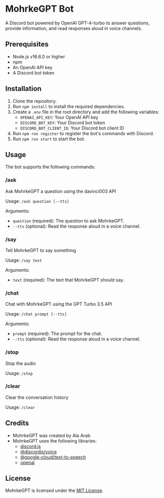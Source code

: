 # MohrkeGPT Bot

A Discord bot powered by OpenAI GPT-4-turbo to answer questions, provide information, and read responses aloud in voice channels.

## Prerequisites

- Node.js v16.6.0 or higher
- npm
- An OpenAI API key
- A Discord bot token

## Installation

1. Clone the repository.
2. Run `npm install` to install the required dependencies.
3. Create a `.env` file in the root directory and add the following variables:
    - `OPENAI_API_KEY`: Your OpenAI API key
    - `DISCORD_BOT_KEY`: Your Discord bot token
    - `DISCORD_BOT_CLIENT_ID`: Your Discord bot client ID
4. Run `npm run register` to register the bot's commands with Discord.
5. Run `npm run start` to start the bot.

## Usage

The bot supports the following commands:

### /ask

Ask MohrkeGPT a question using the davinci003 API 

Usage: `/ask question [--tts]`

Arguments:
- `question` (required): The question to ask MohrkeGPT.
- `--tts` (optional): Read the response aloud in a voice channel.

### /say

Tell MohrkeGPT to say something

Usage: `/say text`

Arguments:
- `text` (required): The text that MohrkeGPT should say.

### /chat

Chat with MohrkeGPT using the GPT Turbo 3.5 API 

Usage: `/chat prompt [--tts]`

Arguments:
- `prompt` (required): The prompt for the chat.
- `--tts` (optional): Read the response aloud in a voice channel.

### /stop

Stop the audio

Usage: `/stop`

### /clear

Clear the conversation history

Usage: `/clear`

## Credits

- MohrkeGPT was created by Ala Arab
- MohrkeGPT uses the following libraries:
  - [discord.js](https://discord.js.org)
  - [@discordjs/voice](https://www.npmjs.com/package/@discordjs/voice)
  - [@google-cloud/text-to-speech](https://www.npmjs.com/package/@google-cloud/text-to-speech)
  - [openai](https://www.npmjs.com/package/openai)

## License

MohrkeGPT is licensed under the [MIT License](LICENSE).
